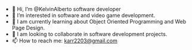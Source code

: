 - 👋 Hi, I’m @KelvinAlberto software developer
- 👀 I’m interested in software and video game development.
- 🌱 I am currently learning about Object Oriented Programming and Web Page Design.
- 💞️ I am looking to collaborate in software development projects.
- 📫 How to reach me: karr2203@gmail.com

<!---
KelvinAlberto/KelvinAlberto is a ✨ special ✨ repository because its `README.md` (this file) appears on your GitHub profile.
You can click the Preview link to take a look at your changes.
--->
